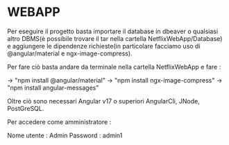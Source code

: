 # WEBAPP
Per eseguire il progetto basta importare il database in dbeaver o qualsiasi altro DBMS(è possibile trovare il tar nella cartella NetflixWebApp/Database)
e aggiungere le dipendenze richieste(in particolare facciamo uso di @angular/material e ngx-image-compress).

Per fare ciò basta andare da terminale nella cartella NetflixWebApp e fare :

 -> "npm install @angular/material"
 -> "npm install ngx-image-compress"
 -> "npm install angular-messages"

Oltre ciò sono necessari Angular v17 o superiori AngularCli, JNode, PostGreSQL.

Per accedere come amministratore :

Nome utente : Admin
Password : admin1